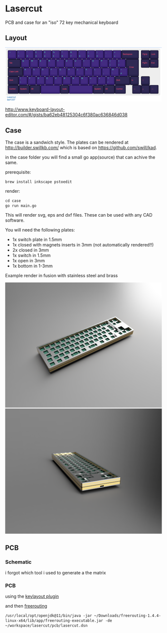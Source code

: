 # Lasercut

PCB and case for an "iso" 72 key mechanical keyboard

## Layout

![rendered image from keybaord layout editor](layout.png)

http://www.keyboard-layout-editor.com/#/gists/ba62eb48125304c6f380ac636846d038

## Case

The case is a sandwich style.
The plates can be rendered at http://builder.swillkb.com/
which is based on https://github.com/swill/kad.

in the case folder you will find a small go app(source) that can achive the same.

prerequisite:
    
    brew install inkscape pstoedit

render:

    cd case
    go run main.go

This will render svg, eps and dxf files.
These can be used with any CAD software.

You will need the following plates:

- 1x switch plate in 1.5mm
- 1x closed with magnets inserts in 3mm (not automatically rendered!!)
- 2x closed in 3mm
- 1x switch in 1.5mm
- 1x open in 3mm
- 1x bottom in 1-3mm


Example render in fusion with stainless steel and brass

![3D render top side view](case/render-main.png)
![3D render side view](case/render-side.png)


## PCB

### Schematic

i forgot which tool i used to generate a the matrix

### PCB

using the [keylayout plugin](https://github.com/adamws/kicad-kbplacer)

and then [freerouting](https://github.com/freerouting/freerouting)
    
    /usr/local/opt/openjdk@11/bin/java -jar ~/Downloads/freerouting-1.4.4-linux-x64/lib/app/freerouting-executable.jar -de ~/workspace/lasercut/pcb/lasercut.dsn
